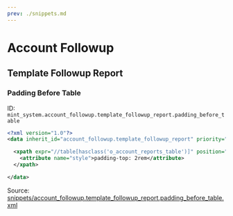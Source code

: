 ```yaml
---
prev: ./snippets.md
---
```

# Account Followup
## Template Followup Report  
### Padding Before Table  
ID: `mint_system.account_followup.template_followup_report.padding_before_table`  
```xml
<?xml version="1.0"?>
<data inherit_id="account_followup.template_followup_report" priority="50">

  <xpath expr="//table[hasclass('o_account_reports_table')]" position="attributes">
    <attribute name="style">padding-top: 2rem</attribute>
  </xpath>

</data>
```
Source: [snippets/account_followup.template_followup_report.padding_before_table.xml](https://github.com/Mint-System/Odoo-Development/tree/14.0/snippets/account_followup.template_followup_report.padding_before_table.xml)

